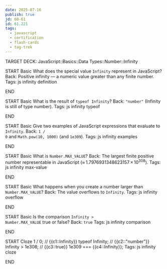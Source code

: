 ```yaml
---
date: 2025-07-16
publish: true
jd: 60-61
id: 61.221
tags:
  - javascript
  - certification
  - flash-cards
  - tag-trek
---
```


TARGET DECK: JavaScript::Basics::Data Types::Number::Infinity

START
Basic
What does the special value <code>Infinity</code> represent in JavaScript?
Back: Positive infinity — a numeric value greater than any finite number.
Tags: js infinity definition
<!--ID: 1752716794364-->
END

START
Basic
What is the result of <code>typeof Infinity</code>?
Back: <code>"number"</code> (Infinity is still of type number).
Tags: js infinity typeof
<!--ID: 1752716794366-->
END

START
Basic
Give two examples of JavaScript expressions that evaluate to <code>Infinity</code>.
Back: <code>1 / 0</code> and <code>Math.pow(10, 1000)</code> (and <code>1e309</code>).
Tags: js infinity examples
<!--ID: 1752716794367-->
END

START
Basic
What is <code>Number.MAX_VALUE</code>?
Back: The largest finite positive number representable in JavaScript (≈ 1.7976931348623157 × 10<sup>308</sup>).
Tags: js infinity max-value
<!--ID: 1752716794368-->
END

START
Basic
What happens when you create a number larger than <code>Number.MAX_VALUE</code>?
Back: The value overflows to <code>Infinity</code>.
Tags: js infinity overflow
<!--ID: 1752716794369-->
END

START
Basic
Is the comparison <code>Infinity > Number.MAX_VALUE</code> true or false?
Back: <code>true</code>
Tags: js infinity comparison
<!--ID: 1752716794370-->
END

START
Cloze
1 / 0;               // {{c1::Infinity}}
typeof Infinity;     // {{c2::"number"}}
Infinity > 1e308;    // {{c3::true}}
1e309 === {{c4::Infinity}};
Tags: js infinity cloze
<!--ID: 1752716794372-->
END